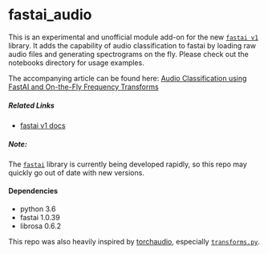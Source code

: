 # fastai_audio

This is an experimental and unofficial module add-on for the new [`fastai v1`](https://github.com/fastai/fastai) library.  It adds the capability of audio classification to fastai by loading raw audio files and generating spectrograms on the fly.  Please check out the notebooks directory for usage examples.

The accompanying article can be found here:
[Audio Classification using FastAI and On-the-Fly Frequency Transforms](https://medium.com/@johnhartquist/audio-classification-using-fastai-and-on-the-fly-frequency-transforms-4dbe1b540f89)

##### Related Links
* [fastai v1 docs](https://docs.fastai.com)

##### Note:
The [`fastai`](https://github.com/fastai/fastai) library is currently being developed rapidly, so this repo may quickly go out of date with new versions.

#### Dependencies
* python 3.6
* fastai 1.0.39
* librosa 0.6.2 

This repo was also heavily inspired by [torchaudio](http://pytorch.org/audio/), especially [`transforms.py`](http://pytorch.org/audio/_modules/torchaudio/transforms.html).
